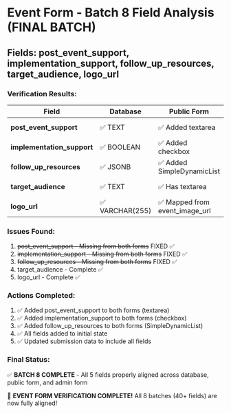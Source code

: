 # Event Form - Batch 8 Field Analysis (FINAL BATCH)
## Fields: post_event_support, implementation_support, follow_up_resources, target_audience, logo_url

### Verification Results:

| Field | Database | Public Form | Admin Form | Status |
|-------|----------|-------------|------------|--------|
| **post_event_support** | ✅ TEXT | ✅ Added textarea | ✅ Added textarea | ✅ COMPLETE |
| **implementation_support** | ✅ BOOLEAN | ✅ Added checkbox | ✅ Added checkbox | ✅ COMPLETE |
| **follow_up_resources** | ✅ JSONB | ✅ Added SimpleDynamicList | ✅ Added SimpleDynamicList | ✅ COMPLETE |
| **target_audience** | ✅ TEXT | ✅ Has textarea | ✅ Has textarea | ✅ COMPLETE |
| **logo_url** | ✅ VARCHAR(255) | ✅ Mapped from event_image_url | ✅ Has image upload | ✅ COMPLETE |

### Issues Found:
1. ~~post_event_support - Missing from both forms~~ FIXED ✅
2. ~~implementation_support - Missing from both forms~~ FIXED ✅
3. ~~follow_up_resources - Missing from both forms~~ FIXED ✅
4. target_audience - Complete ✅
5. logo_url - Complete ✅

### Actions Completed:
1. ✅ Added post_event_support to both forms (textarea)
2. ✅ Added implementation_support to both forms (checkbox)
3. ✅ Added follow_up_resources to both forms (SimpleDynamicList)
4. ✅ All fields added to initial state
5. ✅ Updated submission data to include all fields

### Final Status:
✅ **BATCH 8 COMPLETE** - All 5 fields properly aligned across database, public form, and admin form

🎉 **EVENT FORM VERIFICATION COMPLETE!** All 8 batches (40+ fields) are now fully aligned!